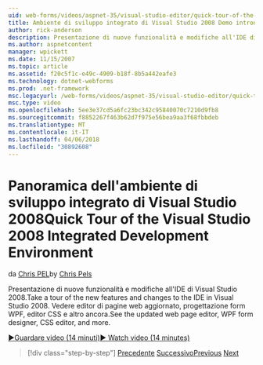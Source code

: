 ```yaml
---
uid: web-forms/videos/aspnet-35/visual-studio-editor/quick-tour-of-the-visual-studio-2008-integrated-development-environment
title: Ambiente di sviluppo integrato di Visual Studio 2008 Demo introduttiva | Documenti Microsoft
author: rick-anderson
description: Presentazione di nuove funzionalità e modifiche all'IDE di Visual Studio 2008. Vedere editor di pagine web aggiornato, progettazione form WPF, editor CSS e altro ancora.
ms.author: aspnetcontent
manager: wpickett
ms.date: 11/15/2007
ms.topic: article
ms.assetid: f20c5f1c-e49c-4909-b18f-8b5a442eafe3
ms.technology: dotnet-webforms
ms.prod: .net-framework
msc.legacyurl: /web-forms/videos/aspnet-35/visual-studio-editor/quick-tour-of-the-visual-studio-2008-integrated-development-environment
msc.type: video
ms.openlocfilehash: 5ee3e37cd5a6fc23bc342c95840070c7210d9fb8
ms.sourcegitcommit: f8852267f463b62d7f975e56bea9aa3f68fbbdeb
ms.translationtype: MT
ms.contentlocale: it-IT
ms.lasthandoff: 04/06/2018
ms.locfileid: "30892608"
---
```

<a name="quick-tour-of-the-visual-studio-2008-integrated-development-environment"></a><span data-ttu-id="f56cf-104">Panoramica dell'ambiente di sviluppo integrato di Visual Studio 2008</span><span class="sxs-lookup"><span data-stu-id="f56cf-104">Quick Tour of the Visual Studio 2008 Integrated Development Environment</span></span>
====================
<span data-ttu-id="f56cf-105">da [Chris PEL](https://twitter.com/chrispels)</span><span class="sxs-lookup"><span data-stu-id="f56cf-105">by [Chris Pels](https://twitter.com/chrispels)</span></span>

<span data-ttu-id="f56cf-106">Presentazione di nuove funzionalità e modifiche all'IDE di Visual Studio 2008.</span><span class="sxs-lookup"><span data-stu-id="f56cf-106">Take a tour of the new features and changes to the IDE in Visual Studio 2008.</span></span> <span data-ttu-id="f56cf-107">Vedere editor di pagine web aggiornato, progettazione form WPF, editor CSS e altro ancora.</span><span class="sxs-lookup"><span data-stu-id="f56cf-107">See the updated web page editor, WPF form designer, CSS editor, and more.</span></span>

[<span data-ttu-id="f56cf-108">&#9654;Guardare video (14 minuti)</span><span class="sxs-lookup"><span data-stu-id="f56cf-108">&#9654; Watch video (14 minutes)</span></span>](https://channel9.msdn.com/Blogs/ASP-NET-Site-Videos/quick-tour-of-the-visual-studio-2008-integrated-development-environment)

> [!div class="step-by-step"]
> <span data-ttu-id="f56cf-109">[Precedente](intellisense-for-jscript-and-aspnet-ajax.md)
> [Successivo](creating-and-modifying-a-css-file.md)</span><span class="sxs-lookup"><span data-stu-id="f56cf-109">[Previous](intellisense-for-jscript-and-aspnet-ajax.md)
[Next](creating-and-modifying-a-css-file.md)</span></span>
